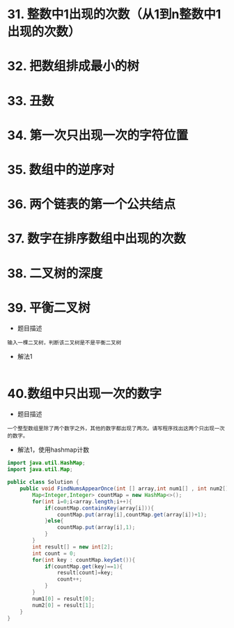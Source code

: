 # 31. 整数中1出现的次数（从1到n整数中1出现的次数）

# 32. 把数组排成最小的树

# 33. 丑数

# 34. 第一次只出现一次的字符位置

# 35. 数组中的逆序对

# 36. 两个链表的第一个公共结点

# 37. 数字在排序数组中出现的次数

# 38. 二叉树的深度

# 39. 平衡二叉树
+ 题目描述
```
输入一棵二叉树，判断该二叉树是不是平衡二叉树
```
+ 解法1
```java

```

# 40.数组中只出现一次的数字
+ 题目描述
```
一个整型数组里除了两个数字之外，其他的数字都出现了两次。请写程序找出这两个只出现一次的数字。
```
+ 解法1，使用hashmap计数
```java
import java.util.HashMap;
import java.util.Map;

public class Solution {
    public void FindNumsAppearOnce(int [] array,int num1[] , int num2[]) {
        Map<Integer,Integer> countMap = new HashMap<>();
        for(int i=0;i<array.length;i++){
            if(countMap.containsKey(array[i])){
                countMap.put(array[i],countMap.get(array[i])+1);
            }else{
                countMap.put(array[i],1);
            }
        }
        int result[] = new int[2];
        int count = 0;
        for(int key : countMap.keySet()){
            if(countMap.get(key)==1){
                result[count]=key;
                count++;
            }
        }
        num1[0] = result[0];
        num2[0] = result[1];
    }
}
```